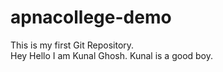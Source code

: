 # apnacollege-demo
This is my first Git Repository.
<br>
Hey Hello I am Kunal Ghosh.
Kunal is a good boy.